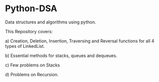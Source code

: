 # Python-DSA
Data structures and algorithms using python.

This Repository covers:

a) Creation, Deletion, Insertion, Traversing and Reversal functions for all 4 types of LinkedList.

b) Essential methods for stacks, queues and dequeues. 

c) Few problems on Stacks

d) Problems on Recursion.

